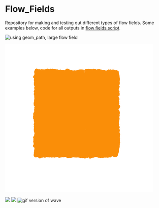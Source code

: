 # Flow_Fields

Repository for making and testing out different types of flow fields. Some examples below, code for all outputs in [flow fields script](flow_field.R).

![using geom_path, large flow field](outputs/streams_02.png)

![gif of flow using geom_segment](outputs/running_to_streams.gif)

![](outputs/wave_02.png)
![](outputs/waves_01.png)
![gif version of wave](outputs/moving_wave.gif)



